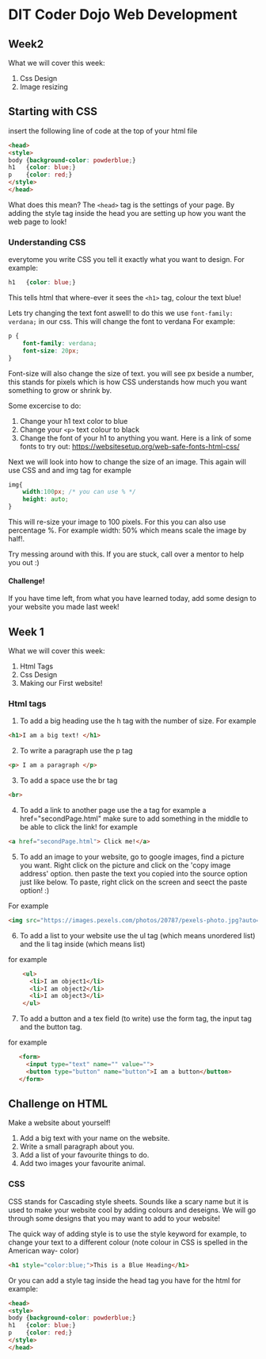 # DIT Coder Dojo Web Development

## Week2
What we will cover this week:
1. Css Design
2. Image resizing

## Starting with CSS
insert the following line of code at the top of your html file
```html
<head>
<style>
body {background-color: powderblue;}
h1   {color: blue;}
p    {color: red;}
</style>
</head>
```
What does this mean?
The ```<head>``` tag is the settings of your page. By adding the style tag inside the head you are setting up how you want the web page to look! 

### Understanding CSS
everytome you write CSS you tell it exactly what you want to design. For example:
```css
h1   {color: blue;}
```
This tells html that where-ever it sees the ```<h1>``` tag, colour the text blue!

Lets try changing the text font aswell!
to do this we use ```font-family: verdana;``` in our css. This will change the font to verdana
For example:
```css
p {
    font-family: verdana;
    font-size: 20px;
}
```
Font-size will also change the size of text. you will see px beside a number, this stands for pixels which is how CSS understands how much you want something to grow or shrink by.

Some excercise to do:
1. Change your h1 text color to blue
2. Change your ```<p>``` text colour to black
3. Change the font of your h1 to anything you want. Here is a link of some fonts to try out: https://websitesetup.org/web-safe-fonts-html-css/

Next we will look into how to change the size of an image.
This again will use CSS and and img tag
for example
```css
img{
    width:100px; /* you can use % */
    height: auto;
}
```
This will re-size your image to 100 pixels. For this you can also use percentage %. For example width: 50% which means scale the image by half!.

Try messing around with this.
If you are stuck, call over a mentor to help you out :)

#### Challenge!
If you have time left, from what you have learned today, add some design to your website you made last week!

## Week 1
What we will cover this week:

1. Html Tags
2. Css Design
3. Making our First website!

### Html tags
1. To add a big heading use the h tag with the number of size. For example
```html
<h1>I am a big text! </h1>
```

2. To write a paragraph use the p tag
```html
<p> I am a paragraph </p>
```

3. To add a space use the br tag
```html
<br>
```

4. To add a link to another page use the a tag
for example 
a href="secondPage.html"
make sure to add something in the middle to be able to click the link!
for example 
```html
<a href="secondPage.html"> Click me!</a>
```

5. To add an image to your website, go to google images, find a picture you want.
Right click on the picture and click on the 'copy image address' option.
then paste the text you copied into the source option just like below.
To paste, right click on the screen and seect the paste option! :) 

For example
```html
<img src="https://images.pexels.com/photos/20787/pexels-photo.jpg?auto=compress&cs=tinysrgb&h=350" alt="">
```

6. To add a list to your website use the ul tag (which means unordered list) and the li tag inside (which means list)

for example
```html
    <ul>
      <li>I am object1</li>
      <li>I am object2</li>
      <li>I am object3</li>
    </ul>
```

7. To add a button and a tex field (to write)
 use the form tag, the input tag and the button tag.

 for example 
 ```html
    <form>
      <input type="text" name="" value="">
      <button type="button" name="button">I am a button</button>
    </form>
 ```

 ## Challenge on HTML
 Make a website about yourself!
 1. Add a big text with your name on the website.
 1. Write a small paragraph about you. 
 1. Add a list of your favourite things to do.
 1. Add two images your favourite animal.

### CSS
CSS stands for Cascading style sheets. Sounds like a scary name but it is used to make your website cool by adding colours and deseigns. We will go through some designs that you may want to add to your website!

The quick way of adding style is to use the style keyword
for example, to change your text to a different colour
(note colour in CSS is spelled in the American way- color)
```html
<h1 style="color:blue;">This is a Blue Heading</h1>
```

Or you can add a style tag inside the head tag you have for the html
for example:
```html
<head>
<style>
body {background-color: powderblue;}
h1   {color: blue;}
p    {color: red;}
</style>
</head>
```

